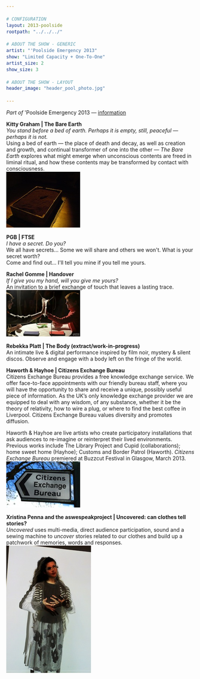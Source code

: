 ```yaml
---

# CONFIGURATION
layout: 2013-poolside
rootpath: "../../../"

# ABOUT THE SHOW - GENERIC
artist: "'Poolside Emergency 2013"
show: "Limited Capacity + One-To-One"
artist_size: 2
show_size: 3

# ABOUT THE SHOW - LAYOUT
header_image: "header_pool_photo.jpg"

---
```

*Part of* 'Poolside Emergency 2013 — [information](/current/2013-poolside/index.html)        
          
**Kitty Graham | The Bare Earth**        
*You stand before a bed of earth. Perhaps it is empty, still, peaceful — perhaps it is not.*        
Using a bed of earth — the place of death and decay, as well as creation and growth, and continual transformer of one into the other — *The Bare Earth* explores what might emerge when unconscious contents are freed in liminal ritual, and how these contents may be transformed by contact with consciousness.        
![Kitty Graham](kitty_graham.jpg)    
        
**PGB | FTSE**    
*I have a secret. Do you?*    
 We all have secrets... Some we will share and others we won't. What is your secret worth?    
 Come and find out... I'll tell you mine if you tell me yours.    
  
        
**Rachel Gomme | Handover**    
*If I give you my hand, will you give me yours?*        
An invitation to a brief exchange of touch that leaves a lasting trace.     
![Rachel Gomme](rachel_gomme_handover_latitude.jpg)    
     
**Rebekka Platt | The Body (extract/work-in-progress)**    
An intimate live & digital performance inspired by film noir, mystery & silent discos. Observe and engage with a body left on the fringe of the world.      
         
**Haworth & Hayhoe | Citizens Exchange Bureau**    
Citizens Exchange Bureau provides a free knowledge exchange service. We offer face-to-face appointments with our friendly bureau staff, where you will have the opportunity to share and receive a unique, possibly useful piece of information. As the UK’s only knowledge exchange provider we are equipped to deal with any wisdom, of any substance, whether it be the theory of relativity, how to wire a plug, or where to find the best coffee in Liverpool. Citizens Exchange Bureau values diversity and promotes diffusion.    

Haworth & Hayhoe are live artists who create participatory installations that ask audiences to re-imagine or reinterpret their lived environments. Previous works include The Library Project and Cupid (collaborations); home sweet home (Hayhoe); Customs and Border Patrol (Haworth). *Citizens Exchange Bureau* premiered at Buzzcut Festival in Glasgow, March 2013.    
![Citizens Exchange Bureau](citizensexchangebureau.jpg)    

**Xristina Penna and the aswespeakproject | Uncovered:	can clothes tell stories?**  
*Uncovered* uses multi-media, direct audience participation, sound and a sewing machine to *uncover* stories related to our clothes and build up a patchwork of memories, words and responses.    
![Xristina Penna + the aswespeakprojct](xristina.jpg)
